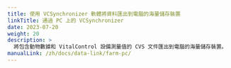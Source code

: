 ```yaml
---
title: 使用 VCSynchronizer 軟體將資料匯出到電腦的海量儲存裝置
linkTitle: 通過 PC 上的 VCSynchronizer
date: 2023-07-20
weight: 20
description: >
  將包含動物數據和 VitalControl 設備測量值的 CVS 文件匯出到電腦的海量儲存裝置。
manualLink: /zh/docs/data-link/farm-pc/
---
```

<script>
  window.location.href = "/zh/docs/data-link/farm-pc/";
</script>
